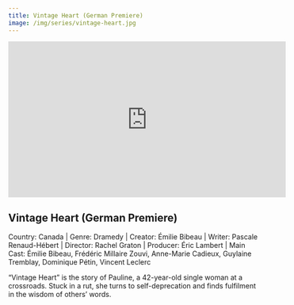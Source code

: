 ```yaml
---
title: Vintage Heart (German Premiere)
image: /img/series/vintage-heart.jpg
---
```

<iframe width="560" height="315" src="https://player.vimeo.com/video/892295123?h=0a650bb9d4&amp;badge=0&amp;autopause=0&amp;player_id=0&amp;app_id=58479" frameborder="0" allow="accelerometer; autoplay; encrypted-media; gyroscope; picture-in-picture" allowfullscreen></iframe>

## Vintage Heart (German Premiere)  
Country: Canada | Genre: Dramedy | Creator: Émilie Bibeau | Writer: Pascale Renaud-Hébert | Director: Rachel Graton | Producer: Éric Lambert | Main Cast: Émilie Bibeau, Frédéric Millaire Zouvi, Anne-Marie Cadieux, Guylaine Tremblay, Dominique Pétin, Vincent Leclerc

“Vintage Heart” is the story of Pauline, a 42-year-old single woman at a crossroads. Stuck in a rut, she turns to self-deprecation and finds fulfilment in the wisdom of others’ words.
